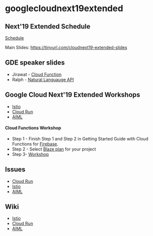 
# googlecloudnext19extended

## Next'19 Extended Schedule
[Schedule](https://docs.google.com/spreadsheets/d/1YLdXnMiPVNYY4F1qdBpZMcQm8ZMm0pUxEmcQjLtvP3U/edit?usp=sharing)

Main Slides: https://tinyurl.com/cloudnext19-extended-slides

## GDE speaker slides
* Jirawat -  [Cloud Function](https://docs.google.com/presentation/d/10j2ZGQQ1bYNL_e0EreFu_GLoecrqII-8z0zYCkZeLik/edit?usp=drivesdk)
* Ralph - [Natural Languauge API](https://docs.google.com/presentation/d/e/2PACX-1vTFY7ARVXSEg3mPMwUE6PoM65AOLTLErdmqclNhg7BkrTaWt7mu4zvBdyIFwZVyzFcbjQrsDu1BlEUx/pub?start=true&loop=false&delayms=15000) 

## Google Cloud Next'19 Extended Workshops

* [Istio](https://github.com/bigdatasg/csj-istio)
* [Cloud Run ](https://github.com/bigdatasg/csj-cloudrun) 
* [AIML](https://github.com/bigdatasg/csj-aiml)

#### Cloud Functions Workshop 
* Step 1 - Finish Step 1 and Step 2 in Getting Started Guide with Cloud Functions for [Firebase](https://firebase.google.com/docs/functions/get-started).
* Step 2 - Select [Blaze plan](https://console.firebase.google.com/) for your project 
* Step 3- [Workshop](https://gist.github.com/jirawatee/267f6b3999dd253a1fe9c73ec51b0764)
## Issues 
* [Cloud Run ](https://github.com/bigdatasg/csj-cloudrun/issues)
* [Istio](https://github.com/bigdatasg/csj-istio/issues)
* [AIML](https://github.com/bigdatasg/csj-aiml/issues)
## Wiki 
* [Istio](https://github.com/bigdatasg/csj-istio/wiki)
* [Cloud Run ](https://github.com/bigdatasg/csj-cloudrun/wiki)
* [AIML](https://github.com/bigdatasg/csj-aiml/wiki)

